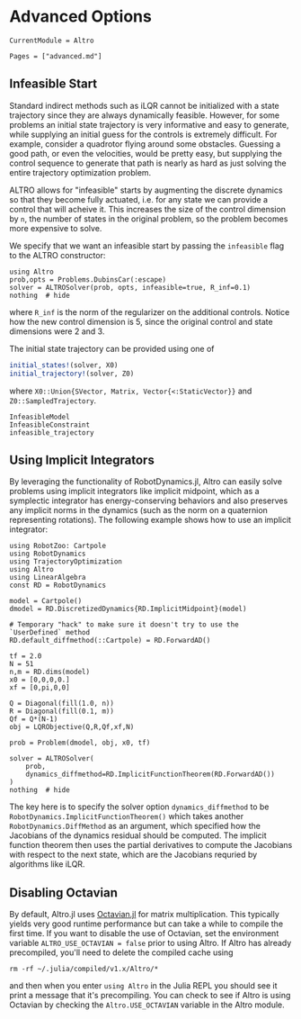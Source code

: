 # Advanced Options

```@meta
CurrentModule = Altro
```

```@contents
Pages = ["advanced.md"]
```

## Infeasible Start
Standard indirect methods such as iLQR cannot be initialized with a state trajectory
since they are always dynamically feasible. However, for some problems an initial 
state trajectory is very informative and easy to generate, while supplying an 
initial guess for the controls is extremely difficult. For example, consider a 
quadrotor flying around some obstacles. Guessing a good path, or even the velocities,
would be pretty easy, but supplying the control sequence to generate that path 
is nearly as hard as just solving the entire trajectory optimization problem. 

ALTRO allows for "infeasible" starts by augmenting the discrete dynamics so that 
they become fully actuated, i.e. for any state we can provide a control that will
acheive it. This increases the size of the control dimension by `n`, the number of
states in the original problem, so the problem becomes more expensive to solve.

We specify that we want an infeasible start by passing the `infeasible` flag to 
the ALTRO constructor:
```@example infeasible
using Altro
prob,opts = Problems.DubinsCar(:escape)
solver = ALTROSolver(prob, opts, infeasible=true, R_inf=0.1)
nothing  # hide
```
where `R_inf` is the norm of the regularizer on the additional controls. Notice how
the new control dimension is 5, since the original control and state dimensions were
2 and 3.

The initial state trajectory can be provided using one of
```julia
initial_states!(solver, X0)
initial_trajectory!(solver, Z0)
```
where `X0::Union{SVector, Matrix, Vector{<:StaticVector}}` and 
`Z0::SampledTrajectory`. 

```@docs
InfeasibleModel
InfeasibleConstraint
infeasible_trajectory
```

## Using Implicit Integrators
By leveraging the functionality of RobotDynamics.jl, Altro can easily solve problems 
using implicit integrators like implicit midpoint, which as a symplectic integrator 
has energy-conserving behaviors and also preserves any implicit norms in the dynamics
(such as the norm on a quaternion representing rotations). The following example 
shows how to use an implicit integrator:

```@example implicit
using RobotZoo: Cartpole
using RobotDynamics
using TrajectoryOptimization
using Altro
using LinearAlgebra
const RD = RobotDynamics

model = Cartpole()
dmodel = RD.DiscretizedDynamics{RD.ImplicitMidpoint}(model)

# Temporary "hack" to make sure it doesn't try to use the `UserDefined` method
RD.default_diffmethod(::Cartpole) = RD.ForwardAD()

tf = 2.0
N = 51
n,m = RD.dims(model)
x0 = [0,0,0,0.]
xf = [0,pi,0,0]

Q = Diagonal(fill(1.0, n))
R = Diagonal(fill(0.1, m))
Qf = Q*(N-1) 
obj = LQRObjective(Q,R,Qf,xf,N)

prob = Problem(dmodel, obj, x0, tf)

solver = ALTROSolver(
    prob, 
    dynamics_diffmethod=RD.ImplicitFunctionTheorem(RD.ForwardAD())
)
nothing  # hide
```

The key here is to specify the solver option `dynamics_diffmethod` to be
`RobotDynamics.ImplicitFunctionTheorem()` which takes another `RobotDynamics.DiffMethod`
as an argument, which specified how the Jacobians of the dynamics residual should be 
computed. The implicit function theorem then uses the partial derivatives to compute 
the Jacobians with respect to the next state, which are the Jacobians requried by 
algorithms like iLQR.

## Disabling Octavian
By default, Altro.jl uses 
[Octavian.jl](https://github.com/JuliaLinearAlgebra/Octavian.jl) for matrix 
multiplication. This typically yields very good runtime performance but can take a 
while to compile the first time. If you want to disable the use of Octavian, 
set the environment variable `ALTRO_USE_OCTAVIAN = false` prior to using Altro.
If Altro has already precompiled, you'll need to delete the compiled cache using

```
rm -rf ~/.julia/compiled/v1.x/Altro/*
```

and then when you enter `using Altro` in the Julia REPL you should see it print a 
message that it's precompiling. You can check to see if Altro is using Octavian 
by checking the `Altro.USE_OCTAVIAN` variable in the Altro module.